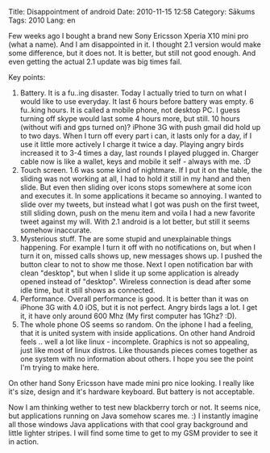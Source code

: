 Title: Disappointment of android
Date: 2010-11-15 12:58
Category: Sākums
Tags: 2010
Lang: en

Few weeks ago I bought a brand new Sony Ericsson Xperia X10 mini pro (what a name). And I am disappointed in it. I thought 2.1 version would make some difference, but it does not. It is better, but still not good enough. And even getting the actual 2.1 update was big times fail.

Key points:

1. Battery. It is a fu..ing disaster. Today I actually tried to turn on what I would like to use everyday. It last 6 hours before battery was empty. 6 fu..king hours. It is called a mobile phone, not desktop PC. I guess turning off skype would last some 4 hours more, but still. 10 hours (without wifi and gps turned on)? iPhone 3G with push gmail did hold up to two days. When I turn off every part i can, it lasts only for a day, if I use it little more actively I charge it twice a day. Playing angry birds increased it to 3-4 times a day, last rounds I played plugged in. Charger cable now is like a wallet, keys and mobile it self - always with me. :D
2. Touch screen. 1.6 was some kind of nightmare. If I put it on the table, the sliding was not working at all, I had to hold it still in my hand and then slide. But even then sliding over icons stops somewhere at some icon and executes it. In some applications it became so annoying. I wanted to slide over my tweets, but instead what I got was push on the first tweet, still sliding down, push on the menu item and voila I had a new favorite tweet against my will. With 2.1 android is a lot better, but still it seems somehow inaccurate.
3. Mysterious stuff. The are some stupid and unexplainable things happening. For example I turn it off with no notifications on, but when I turn it on, missed calls shows up, new messages shows up. I pushed the button clear to not to show me those. Next I open notification bar with clean "desktop", but when I slide it up some application is already opened instead of "desktop". Wireless connection is dead after some idle time, but it still shows as connected.
4. Performance. Overall performance is good. It is better than it was on iPhone 3G with 4.0 iOS, but it is not perfect. Angry birds lags a lot. I get it, it have only around 600 Mhz (My first computer has 1Ghz? :D).
5. The whole phone OS seems so random. On the iphone I had a feeling, that it is united system with inside applications. On other hand Android feels .. well a lot like linux - incomplete. Graphics is not so appealing, just like most of linux distros. Like thousands pieces comes together as one system with no information about others. I hope you see the point I'm trying to make here.

On other hand Sony Ericsson have made mini pro nice looking. I really like it's size, design and it's hardware keyboard. But battery is not acceptable.

Now I am thinking wether to test new blackberry torch or not. It seems nice, but applications running on Java somehow scares me. :) I instantly imagine all those windows Java applications with that cool gray background and little lighter stripes. I will find some time to get to my GSM provider to see it in action.
